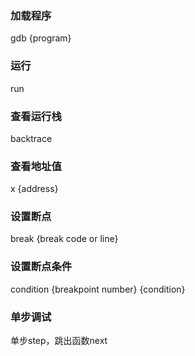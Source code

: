 ### 加载程序

gdb {program}

### 运行

run

### 查看运行栈

backtrace

### 查看地址值

x {address}

### 设置断点

break {break code or line}

### 设置断点条件

condition {breakpoint number} {condition}

### 单步调试

单步step，跳出函数next
